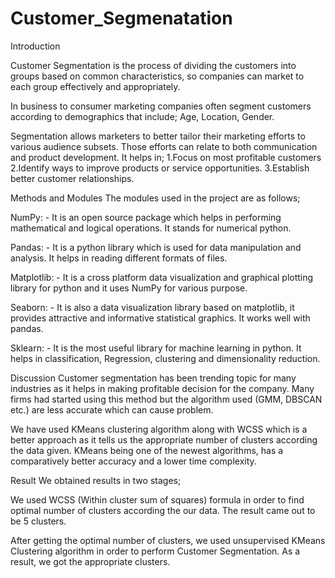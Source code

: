 # Customer_Segmenatation
Introduction

Customer Segmentation is the process of dividing the customers into groups based on common characteristics, so companies can market to  each group effectively and appropriately. 

In business to consumer marketing companies often segment customers according to demographics that include; 
Age, Location, Gender.

Segmentation allows marketers to better tailor their marketing efforts to various audience subsets. Those efforts can relate to both communication and product development. It helps in;
1.Focus on most profitable customers
2.Identify ways to improve products or service opportunities.
3.Establish better customer relationships.

Methods and Modules
The modules used in the project are as follows;

NumPy: - It is an open source package which helps in performing mathematical and logical operations. It stands for numerical python.

Pandas: - It is a python library which is used for data manipulation and analysis. It helps in reading different  formats of files.

Matplotlib: - It is a cross platform data visualization and graphical plotting library for python and it uses NumPy for various purpose.

Seaborn: - It is also a data visualization library based on matplotlib, it provides attractive and informative statistical graphics. It works well with pandas.

Sklearn: - It is the most useful library for machine learning in python. It helps in classification, Regression, clustering and dimensionality reduction.

Discussion
Customer segmentation  has been trending topic for many industries as it helps in making profitable decision for the company. Many firms had started using this method but the algorithm used (GMM, DBSCAN etc.) are less accurate which can cause problem. 

We have used KMeans clustering algorithm along with WCSS which is a better approach as it tells us the appropriate number of clusters according the data given. KMeans being one of the newest algorithms, has a comparatively better accuracy and a lower time complexity.

Result
We obtained results in two stages;

We used WCSS (Within cluster sum of squares) formula in order to find optimal number of clusters according the our data. The result came out to be 5 clusters. 

After getting the optimal number of clusters, we used unsupervised KMeans Clustering algorithm in order to perform Customer Segmentation. As a result, we got the appropriate clusters.


